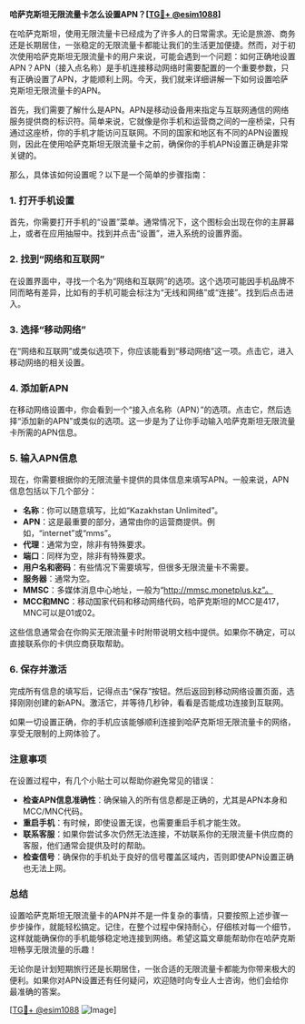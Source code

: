 **哈萨克斯坦无限流量卡怎么设置APN？[[TG💪+ @esim1088](https://t.me/s/esim1088)]**

在哈萨克斯坦，使用无限流量卡已经成为了许多人的日常需求。无论是旅游、商务还是长期居住，一张稳定的无限流量卡都能让我们的生活更加便捷。然而，对于初次使用哈萨克斯坦无限流量卡的用户来说，可能会遇到一个问题：如何正确地设置APN？APN（接入点名称）是手机连接移动网络时需要配置的一个重要参数，只有正确设置了APN，才能顺利上网。今天，我们就来详细讲解一下如何设置哈萨克斯坦无限流量卡的APN。

首先，我们需要了解什么是APN。APN是移动设备用来指定与互联网通信的网络服务提供商的标识符。简单来说，它就像是你手机和运营商之间的一座桥梁，只有通过这座桥，你的手机才能访问互联网。不同的国家和地区有不同的APN设置规则，因此在使用哈萨克斯坦无限流量卡之前，确保你的手机APN设置正确是非常关键的。

那么，具体该如何设置呢？以下是一个简单的步骤指南：

### 1. 打开手机设置

首先，你需要打开手机的“设置”菜单。通常情况下，这个图标会出现在你的主屏幕上，或者在应用抽屉中。找到并点击“设置”，进入系统的设置界面。

### 2. 找到“网络和互联网”

在设置界面中，寻找一个名为“网络和互联网”的选项。这个选项可能因手机品牌不同而略有差异，比如有的手机可能会标注为“无线和网络”或“连接”。找到后点击进入。

### 3. 选择“移动网络”

在“网络和互联网”或类似选项下，你应该能看到“移动网络”这一项。点击它，进入移动网络的相关设置。

### 4. 添加新APN

在移动网络设置中，你会看到一个“接入点名称（APN）”的选项。点击它，然后选择“添加新的APN”或类似的选项。这一步是为了让你手动输入哈萨克斯坦无限流量卡所需的APN信息。

### 5. 输入APN信息

现在，你需要根据你的无限流量卡提供的具体信息来填写APN。一般来说，APN信息包括以下几个部分：

- **名称**：你可以随意填写，比如“Kazakhstan Unlimited”。
- **APN**：这是最重要的部分，通常由你的运营商提供。例如，“internet”或“mms”。
- **代理**：通常为空，除非有特殊要求。
- **端口**：同样为空，除非有特殊要求。
- **用户名和密码**：有些情况下需要填写，但很多无限流量卡不需要。
- **服务器**：通常为空。
- **MMSC**：多媒体消息中心地址，一般为“http://mmsc.monetplus.kz”。
- **MCC和MNC**：移动国家代码和移动网络代码，哈萨克斯坦的MCC是417，MNC可以是01或02。

这些信息通常会在你购买无限流量卡时附带说明文档中提供。如果你不确定，可以直接联系你的卡供应商获取帮助。

### 6. 保存并激活

完成所有信息的填写后，记得点击“保存”按钮。然后返回到移动网络设置页面，选择刚刚创建的新APN。激活它，并等待几秒钟，看看是否能成功连接到互联网。

如果一切设置正确，你的手机应该能够顺利连接到哈萨克斯坦无限流量卡的网络，享受无限制的上网体验了。

### 注意事项

在设置过程中，有几个小贴士可以帮助你避免常见的错误：

- **检查APN信息准确性**：确保输入的所有信息都是正确的，尤其是APN本身和MCC/MNC代码。
- **重启手机**：有时候，即使设置无误，也需要重启手机才能生效。
- **联系客服**：如果你尝试多次仍然无法连接，不妨联系你的无限流量卡供应商的客服，他们通常会提供及时的帮助。
- **检查信号**：确保你的手机处于良好的信号覆盖区域内，否则即使APN设置正确也无法上网。

### 总结

设置哈萨克斯坦无限流量卡的APN并不是一件复杂的事情，只要按照上述步骤一步步操作，就能轻松搞定。记住，在整个过程中保持耐心，仔细核对每一个细节，这样就能确保你的手机能够稳定地连接到网络。希望这篇文章能帮助你在哈萨克斯坦畅享无限流量的乐趣！

无论你是计划短期旅行还是长期居住，一张合适的无限流量卡都能为你带来极大的便利。如果你对APN设置还有任何疑问，欢迎随时向专业人士咨询，他们会给你最准确的答案。

[[TG💪+ @esim1088](https://t.me/s/esim1088) ![Image](https://i.postimg.cc/4NQfJmqS/Snipaste-2025-05-13-00-14-12.png)]